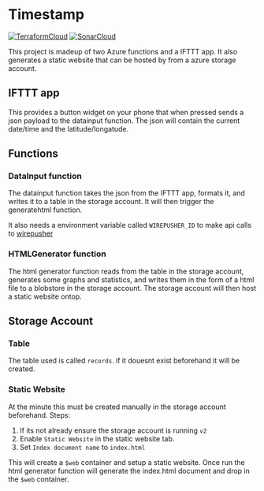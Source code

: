 # Timestamp
[![TerraformCloud](https://img.shields.io/badge/Terraform-Cloud-blue)](https://app.terraform.io/app/timestamp-app/workspaces/timestamp-app/runs)
[![SonarCloud](https://img.shields.io/badge/Sonar-Cloud-orange)](https://sonarcloud.io/project/configuration?id=treilly94_timestamp-app)


This project is madeup of two Azure functions and a IFTTT app.
It also generates a static website that can be hosted by from a azure storage
account.

## IFTTT app
This provides a button widget on your phone that when pressed sends a json
payload to the datainput function.
The json will contain the current date/time and the latitude/longatude.

## Functions

### DataInput function
The datainput function takes the json from the IFTTT app, formats it, and writes
it to a table in the storage account.
It will then trigger the generatehtml function.

It also needs a environment variable called `WIREPUSHER_ID` to make api calls
to [wirepusher](https://wirepusher.com/)

### HTMLGenerator function
The html generator function reads from the table in the storage account,
generates some graphs and statistics, and writes them in the form of a html file
to a blobstore in the storage account. The storage account will then host a
static website ontop.

## Storage Account

### Table
The table used is called `records`. if it douesnt exist beforehand it will be
created.

### Static Website
At the minute this must be created manually in the storage account beforehand.
Steps:
1. If its not already ensure the storage account is running `v2`
2. Enable `Static Website` in the static website tab.
3. Set `Index document name` to `index.html`

This will create a `$web` container and setup a static website. Once run the
html generator function will generate the index.html document and drop in the
`$web` container.
